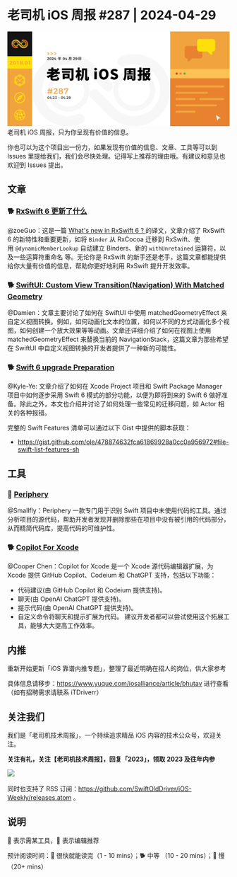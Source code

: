 # 老司机 iOS 周报 #287 | 2024-04-29

![ios-weekly](https://github.com/SwiftOldDriver/iOS-Weekly/blob/master/assets/weekly-header/287.jpg?raw=true)
老司机 iOS 周报，只为你呈现有价值的信息。

你也可以为这个项目出一份力，如果发现有价值的信息、文章、工具等可以到 Issues 里提给我们，我们会尽快处理。记得写上推荐的理由哦。有建议和意见也欢迎到 Issues 提出。


## 文章

### 🐕 [RxSwift 6 更新了什么](https://juejin.cn/post/7345687862530113546)

@zoeGuo：这是一篇 [What's new in RxSwift 6 ?
](https://dev.to/freak4pc/what-s-new-in-rxswift-6-2nog) 的译文，文章介绍了 RxSwift 6 的新特性和重要更新，如将 `Binder` 从 RxCocoa 迁移到 RxSwift、使用 `@dynamicMemberLookup` 自动建立 Binders、新的 `withUnretained` 运算符，以及一些运算符重命名
等。无论你是 RxSwift 的新手还是老手，这篇文章都能提供给你大量有价值的信息，帮助你更好地利用 RxSwift 提升开发效率。


### 🐕 [SwiftUI: Custom View Transition(Navigation) With Matched Geometry](https://blog.stackademic.com/swiftui-custom-view-transition-nav-with-matched-geometry-032552356fc5)

@Damien：文章主要讨论了如何在 SwiftUI 中使用 matchedGeometryEffect 来自定义视图转换。例如，如何动画化文本的位置，如何以不同的方式动画化多个视图，如何创建一个放大效果等等动画。文章还详细介绍了如何在视图上使用 matchedGeometryEffect 来替换当前的 NavigationStack，这篇文章为那些希望在 SwiftUI 中自定义视图转换的开发者提供了一种新的可能性。

### 🐕 [Swift 6 upgrade Preparation](https://medium.com/jamf-engineering/swift-6-upgrade-preparation-0941fbea2db6)

@Kyle-Ye: 文章介绍了如何在 Xcode Project 项目和 Swift Package Manager 项目中如何逐步采用 Swift 6 模式的部分功能，以便为即将到来的 Swift 6 做好准备。除此之外，本文也介绍并讨论了如何处理一些常见的迁移问题，如 Actor 相关的各种报错。

完整的 Swift Features 清单可以通过以下 Gist 中提供的脚本获取：

- https://gist.github.com/ole/478874632fca61869928a0cc0a956972#file-swift-list-features-sh

## 工具

### 🐎 [Periphery](https://github.com/peripheryapp/periphery)
@Smallfly：Periphery 一款专门用于识别 Swift 项目中未使用代码的工具。通过分析项目的源代码，帮助开发者发现并删除那些在项目中没有被引用的代码部分，从而精简代码库，提高代码的可维护性。

### 🐕 [Copilot For Xcode](https://github.com/intitni/CopilotForXcode)

@Cooper Chen：Copilot for Xcode 是一个 Xcode 源代码编辑器扩展，为 Xcode 提供 GitHub Copilot、Codeium 和 ChatGPT 支持，包括以下功能：
- 代码建议(由 GitHub Copilot 和 Codeium 提供支持)。
- 聊天(由 OpenAI ChatGPT 提供支持)。
- 提示代码(由 OpenAI ChatGPT 提供支持)。
- 自定义命令将聊天和提示扩展为代码。
建议开发者都可以尝试使用这个拓展工具，能够大大提高工作效率。

## 内推

重新开始更新「iOS 靠谱内推专题」，整理了最近明确在招人的岗位，供大家参考

具体信息请移步：https://www.yuque.com/iosalliance/article/bhutav 进行查看（如有招聘需求请联系 iTDriverr）

## 关注我们

我们是「老司机技术周报」，一个持续追求精品 iOS 内容的技术公众号，欢迎关注。

**关注有礼，关注【老司机技术周报】，回复「2023」，领取 2023 及往年内参**

![](https://github.com/SwiftOldDriver/iOS-Weekly/blob/master/assets/qrcode_for_wechat.jpg?raw=true)

同时也支持了 RSS 订阅：https://github.com/SwiftOldDriver/iOS-Weekly/releases.atom 。

## 说明

🚧 表示需某工具，🌟 表示编辑推荐

预计阅读时间：🐎 很快就能读完（1 - 10 mins）；🐕 中等 （10 - 20 mins）；🐢 慢（20+ mins）
